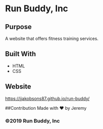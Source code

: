 # Run Buddy, Inc

## Purpose 
A website that offers fitness training services. 

## Built With 
* HTML 
* CSS

## Website
https://jjakobsons87.github.io/run-buddy/ 

##Contribution 
Made with ❤️ by Jeremy 

### ©️2019 Run Buddy, Inc
